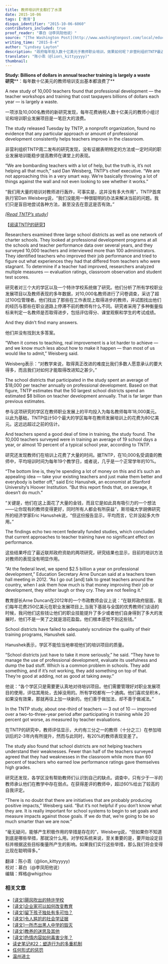 ```yaml
---
title: 教师培训开支都打了水漂
date: 2015-10-06
tags: ['教育']
disqus_identifier: "2015-10-06-6060"
contributors_included: true
proof_reader: "慕白（@李凤阳他说）"
source: "[The Washington Post](http://www.washingtonpost.com/local/education/study-billions-of-dollars-in-annual-teacher-training-is-largely-a-waste/2015/08/03/c4e1f322-39ff-11e5-9c2d-ed991d848c48_story.html)"
writing_time: "2015-8-4"
author: "Lyndsey Layton"
description: "政府每年投入数十亿美元于教师职业培训，效果如何呢？非营利组织TNTP最近发布了一项大范围研究，针对三个大型学区和一个特许学校系统，分析了所有学校职业发展项目以及教师表现的多年数据，对一万名教师做了问卷调查，采访了超过一百位管理者，结果显示……"
translator: "陈小乖（@lion\_kittyyyyy)"
thumbnail:
---
```


**Study: Billions of dollars in annual teacher training is largely a waste**  
**研究****：每年数十亿美元的教师培训支出基本都浪费了**

A new study of 10,000 teachers found that professional development — the teacher workshops and training that cost taxpayers billions of dollars each year — is largely a waste.

一项涉及10,000名教师的新研究发现，每年花费纳税人数十亿美元的教师小组讨论和培训职业发展项目是一笔巨大的浪费。

The study released Tuesday by TNTP, a nonprofit organization, found no evidence that any particular approach or amount of professional development consistently helps teachers improve in the classroom.

非营利组织TNTP周二发布的研究发现，没有证据表明特定的方法或一定时间的职业发展培训能稳步提高教师在课堂上的表现。

“We are bombarding teachers with a lot of help, but the truth is, it’s not helping all that much,” said Dan Weisberg, TNTP’s chief executive. “We are not approaching this in a very smart way. We’re basically throwing a lot of things against the wall and not even looking to see whether it works.”

“我们用大量的培训对教师进行轰炸，可事实是，这并没有多大作用”，TNTP首席执行官Dan Weisberg说，“我们没能用一种很聪明的办法来解决当前的问题。我们只是盲目地尝试各种方法，甚至没去在意这是否有效。”

*[*[*Read TNTP’s study*](http://tntp.org/publications/view/the-mirage-confronting-the-truth-about-our-quest-for-teacher-development)*]*

【[阅读TNTP的研究](http://tntp.org/publications/view/the-mirage-confronting-the-truth-about-our-quest-for-teacher-development)】

Researchers examined three large school districts as well as one network of charter schools. They looked at professional development programs at all the schools and teacher performance data over several years, and they surveyed 10,000 teachers and interviewed more than 100 administrators. They identified teachers who improved their job performance and tried to figure out what experiences they had that differed from teachers who were stagnant. To determine if a teacher had improved, researchers analyzed multiple measures — evaluation ratings, classroom observation and student test scores.

研究者对三个大的学区以及一个特许学校系统做了研究。他们分析了所有学校职业发展项目以及教师表现的多年数据，对10,000名教师进行了问卷调查，采访了超过100位管理者。他们找出了那些在工作表现上取得进步的教师，并试图找出他们的经历与那些在职业道路上停滞不前的教师有什么不同。研究者采用了多种衡量指标来判定一名教师是否取得进步，包括评估得分、课堂观察和学生的考试成绩。

And they didn’t find many answers.

他们并没有找到太多答案。

“When it comes to teaching, real improvement is a lot harder to achieve — and we know much less about how to make it happen — than most of us would like to admit,” Weisberg said.

Weisberg表示：“对教学来说，取得真正改进的难度比我们多数人愿意承认的要大得多，而且我们对如何才能取得改进知之甚少。”

The school districts that participated in the study spent an average of $18,000 per teacher annually on professional development. Based on that figure, TNTP estimates that the 50 largest school districts spend an estimated $8 billion on teacher development annually. That is far larger than previous estimates.

参与这项研究的学区在教师职业发展上的平均投入为每名教师每年18,000美元。以此为基础，TNTP估计50个最大的学区每年在教师发展培训上的花费为80亿美元。这远远超过之前的估计。

And teachers spend a good deal of time in training, the study found. The 10,000 teachers surveyed were in training an average of 19 school days a year, or almost 10 percent of a typical school year, according to TNTP.

研究还发现教师们在培训上花费了大量的时间。据TNTP，在10,000名受调查的教师中，平均培训时间为每年19个教学日，或者说，几乎是一个正常学年的10%。

“The bottom line is, they’re spending a lot of money on this and it’s such an appealing idea — take your existing teachers and just make them better and everybody is better off,” said Eric Hanushek, an economist at Stanford University’s Hoover Institution. “But this report finds that, on average, it doesn’t do much.”

“关键是，他们在这上面花了大量的金钱，而且它是如此具有吸引力的一个想法——让你现有的教师变得更好，同时所有人都会有所获益”，斯坦福大学胡佛研究所的经济学家Eric Hanushek说，“但这份报告显示，平均而言，它并没起多大作用。”

The findings echo two recent federally funded studies, which concluded that current approaches to teacher training have no significant effect on performance.

这些结果呼应了最近联邦政府资助的两项研究，研究结果也显示，目前的培训方法对教师的表现没有明显作用。

“At the federal level, we spend $2.5 billion a year on professional development,” Education Secretary Arne Duncan said at a teachers town hall meeting in 2012. “As I go out [and] talk to great teachers around the country, when I ask them how much is that money improving their job or development, they either laugh or they cry. They are not feeling it.”

教育部长Arne Duncan在2012年的一个市政教师会议上说：“在联邦政府层面，我们每年花费250亿美元在职业发展项目上,当我下基层与全国的优秀教师们谈话的时候，我问他们这些钱让他们的职业技能提升了多少或者他们自身得到了多大的发展时，他们不是一笑了之就是泪花盈盈。他们根本感觉不到这些钱。”

School districts have failed to adequately scrutinize the quality of their training programs, Hanushek said.

Hanushek表示，学区不能恰当地审视他们的培训项目的质量。

“School districts just have to take it more seriously,” he said. “They have to manage the use of professional development, evaluate its usefulness and dump the bad stuff. Which is a common problem in schools. They add something, and if it’s not working, they add something on top of that. They’re good at adding, not as good at taking away.”

他说：“各个学区只是需要更认真地对待培训项目。他们需要管理好对职业发展项目的使用，评估其用处，去掉没用的。所有学校都有一个通病。他们喜欢垒积木，如果没有效果，那就再往上加一块新的。他们善于做加法，却不善于做减法。”

In the TNTP study, about one-third of teachers — 3 out of 10 — improved over a two-to-three-year period after participating in training while 20 percent got worse, as measured by teacher evaluations.

在TNTP的研究中，教师评估显示，大约有三分之一的教师（十分之三）在参加培训后的2-3年内有所提升，然而与此同时，有20%的教师表现变差了。

The study also found that school districts are not helping teachers understand their weaknesses. Fewer than half of the teachers surveyed agreed that they had weaknesses in the classroom while more than 60 percent of teachers who earned low performance ratings gave themselves high grades.

研究还发现，各学区没有帮助教师们认识到自己的缺点。调查中，只有少于一半的教师承认他们在教学中存在弱点。在获得差评的教师中，超过60%给出了较高的自我评定。

“There is no doubt that there are initiatives that are probably producing positive impacts,” Weisberg said. “But it’s not helpful if you don’t know what they are. It is really important for school systems to begin to set goals and measure impacts against those goals. If we do that, we’re going to be so much smarter than we are now.”

“毫无疑问，能够产生积极作用的举措是存在的”，Weisberg说，“但如果你不知道到底是哪些举措，那就没什么用。对学校系统来说，至关重要的是，要开始设定目标并根据这些目标衡量所产生的影响。如果我们实行这些举措，那么我们将会变得比现在聪明得多。”


翻译：陈小乖（@lion\_kittyyyyy)  
校对：慕白（@李凤阳他说）  
编辑：辉格@whigzhou


### 相关文章

* [[译文]飓风吹出的特许学校](https://headsalon.org/archives/7547.html "[译文]飓风吹出的特许学校")
* [[译文]企业家可以如何改变教育](https://headsalon.org/archives/7525.html "[译文]企业家可以如何改变教育")
* [[译文]留下孩子独处有多可怕？](https://headsalon.org/archives/7513.html "[译文]留下孩子独处有多可怕？")
* [[译文]令人尴尬的社会学证据](https://headsalon.org/archives/7481.html "[译文]令人尴尬的社会学证据")
* [[译文]一所杰出黑人中学的毁灭](https://headsalon.org/archives/7478.html "[译文]一所杰出黑人中学的毁灭")
* [[译文]教养的迷思及其他](https://headsalon.org/archives/7476.html "[译文]教养的迷思及其他")
* [[译文]色情内容如何毒害少年？](https://headsalon.org/archives/7470.html "[译文]色情内容如何毒害少年？")
* [读史笔记#22：塑造行为的多重机制](https://headsalon.org/archives/7463.html "读史笔记#22：塑造行为的多重机制")
* [任何形式的惩罚](https://headsalon.org/archives/7774.html "任何形式的惩罚")
* [温州进士](https://headsalon.org/archives/7595.html "温州进士")
